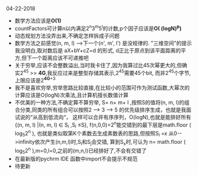 04-22-2018
+ 数学方法应该是**O(1)**
+ countFactors可计算n以内满足2<sup>n</sup>3<sup>m</sup>5<sup>l</sup>的计数,p个因子应该是**O( (logN)<sup>p</sup>)**
+ 动态规划方法没弄出来,不确定怎样拆成子问题
+ 数学方法之前感觉(n, m, l) -->下一个(n', m', l') 是没规律的. "三维空间"的提示我没明白,取对数后是 aX+bY+cZ=d 的形式, d正比于原点到该平面距离的平方,但下一个距离应该不可递推吧
+ 关于穷举,应该不会整数溢出,当时我卡住了,因为我算过比45次幂更大的,但确实2<sup>45</sup> >> **4G**,我反应过来是整型存储其表示,2<sup>45</sup>需要45个bit,
而非2<sup>45</sup>个字节,上限应该是2<sup>**4G**+3</sup>
+ 我不是喜欢穷举,穷举思路比较直接,在比较小的范围可作为测试函数,大幂次的计算应该是O(logN)次乘法,且计算机擅长数值计算
+ 不优美的一种方法,不确定算不算穷举,
S= n+ m+ l ,按照S的值将(n, m, l)的组合分类,同类的所有组合可以按照2 --> 3 --> 5 的优先级排序生成，也就是我面试说的“从高到低流向“，
这样可以合并有序序列，O(logN),也就是能排好所有 {(n, m, l) |(n, m, l) ∈ S<sub>i</sub> ,S<sub>i</sub> ≤S},
f(n,0,0)=2<sup>n</sup>能交错到的最下层是math.floor ( log<sub>5</sub>2<sup>n</sup> ),
也就是类似取第K个素数去生成素数表的思路,但按照S<sub>i</sub> =x 从0-->infinity依次产生(n,m,l)时,S<sub>i</sub>和S<sub>j</sub>会交错,
算到S<sub>x</sub>时,可认为 n= math.floor ( log<sub>5</sub>2<sup>n</sup> ),m=0,l=0,之前的(m,n,l)已经排好了,不会有交错了
+ 在最新版的pychrm IDE 函数中import不会提示不规范
+ 待更新
